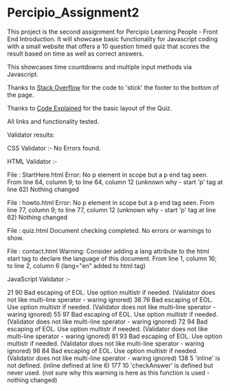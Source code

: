 # Percipio_Assignment2

This project is the second assignment for Percipio Learning People - Front End Introduction.
It will showcase basic functionality for Javascript coding with a small website that offers
a 10 question timed quiz that scores the result based on time as well as correct answers.

This showcases time countdowns and multiple input methods via Javascript.

Thanks to [Stack Overflow](https://stackoverflow.com/questions/15976245/how-to-stick-footer-element-at-the-bottom-of-the-page-html5-and-css3) for the code to 'stick' the footer to the bottom of the page.

Thanks to [Code Explained](https://www.codeexplained.dev) for the basic layout of the Quiz.

All links and functionality tested.

Validator results:

CSS Validator :- No Errors found.

HTML Validator :- 

File : StartHere.html
Error: No p element in scope but a p end tag seen.
From line 64, column 9; to line 64, column 12
(unknown why - start 'p' tag at line 62)
Nothing changed

File : howto.html
Error: No p element in scope but a p end tag seen.
From line 77, column 9; to line 77, column 12
(unknown why - start 'p' tag at line 62)
Nothing changed

File : quiz.html
Document checking completed. No errors or warnings to show.

File : contact.html
Warning: Consider adding a lang attribute to the html start tag to declare the language of this document.
From line 1, column 16; to line 2, column 6
(lang="en" added to html tag)

JavaScript Validator :-

21	90	Bad escaping of EOL. Use option multistr if needed. (Validator does not like multi-line sperator - waring ignored)
38	76	Bad escaping of EOL. Use option multistr if needed. (Validator does not like multi-line sperator - waring ignored)
55	97	Bad escaping of EOL. Use option multistr if needed. (Validator does not like multi-line sperator - waring ignored)
72	94	Bad escaping of EOL. Use option multistr if needed. (Validator does not like multi-line sperator - waring ignored)
81	93	Bad escaping of EOL. Use option multistr if needed. (Validator does not like multi-line sperator - waring ignored)
98	84	Bad escaping of EOL. Use option multistr if needed. (Validator does not like multi-line sperator - waring ignored)
138	5	'inline' is not defined. (inline defined at line 6)
177	10	'checkAnswer' is defined but never used. (not sure why this warning is here as this function is used - nothing changed)

